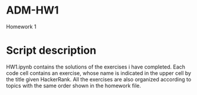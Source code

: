 # ADM-HW1
Homework 1

# Script description
HW1.ipynb contains the solutions of the exercises i have completed.
Each code cell contains an exercise, whose name is indicated in the upper cell by the title given HackerRank.
All the exercises are also organized according to topics with the same order shown in the homework file.
